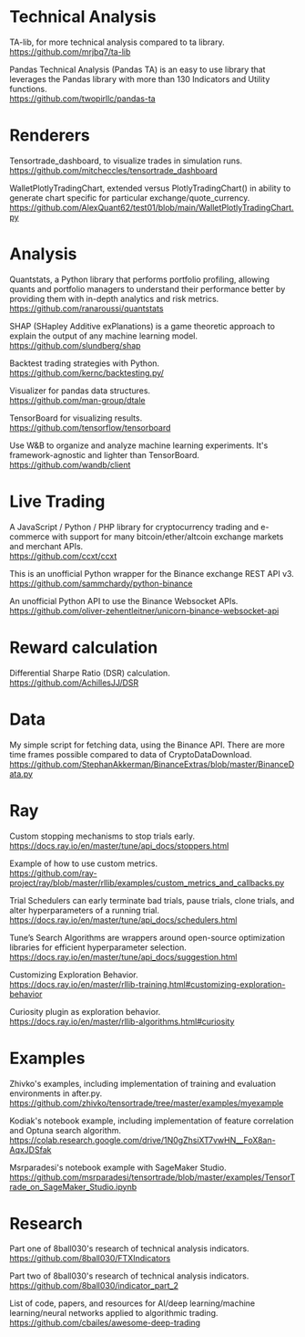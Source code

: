 # Technical Analysis
TA-lib, for more technical analysis compared to ta library.\
https://github.com/mrjbq7/ta-lib

Pandas Technical Analysis (Pandas TA) is an easy to use library that leverages the Pandas library with more than 130 Indicators and Utility functions.\
https://github.com/twopirllc/pandas-ta

# Renderers
Tensortrade_dashboard, to visualize trades in simulation runs.\
https://github.com/mitcheccles/tensortrade_dashboard

WalletPlotlyTradingChart, extended versus PlotlyTradingChart() in ability to generate chart specific for particular exchange/quote_currency.\
https://github.com/AlexQuant62/test01/blob/main/WalletPlotlyTradingChart.py

# Analysis
Quantstats, a Python library that performs portfolio profiling, allowing quants and portfolio managers to understand their performance better by providing them with in-depth analytics and risk metrics.\
https://github.com/ranaroussi/quantstats

SHAP (SHapley Additive exPlanations) is a game theoretic approach to explain the output of any machine learning model.\
https://github.com/slundberg/shap

Backtest trading strategies with Python.\
https://github.com/kernc/backtesting.py/

Visualizer for pandas data structures.\
https://github.com/man-group/dtale

TensorBoard for visualizing results.\
https://github.com/tensorflow/tensorboard

Use W&B to organize and analyze machine learning experiments. It's framework-agnostic and lighter than TensorBoard.\
https://github.com/wandb/client

# Live Trading
A JavaScript / Python / PHP library for cryptocurrency trading and e-commerce with support for many bitcoin/ether/altcoin exchange markets and merchant APIs.\
https://github.com/ccxt/ccxt

This is an unofficial Python wrapper for the Binance exchange REST API v3.\
https://github.com/sammchardy/python-binance

An unofficial Python API to use the Binance Websocket APIs.\
https://github.com/oliver-zehentleitner/unicorn-binance-websocket-api

# Reward calculation
Differential Sharpe Ratio (DSR) calculation.\
https://github.com/AchillesJJ/DSR

# Data
My simple script for fetching data, using the Binance API. There are more time frames possible compared to data of CryptoDataDownload.\
https://github.com/StephanAkkerman/BinanceExtras/blob/master/BinanceData.py

# Ray
Custom stopping mechanisms to stop trials early.\
https://docs.ray.io/en/master/tune/api_docs/stoppers.html

Example of how to use custom metrics.\
https://github.com/ray-project/ray/blob/master/rllib/examples/custom_metrics_and_callbacks.py

Trial Schedulers can early terminate bad trials, pause trials, clone trials, and alter hyperparameters of a running trial.\
https://docs.ray.io/en/master/tune/api_docs/schedulers.html

Tune’s Search Algorithms are wrappers around open-source optimization libraries for efficient hyperparameter selection.\
https://docs.ray.io/en/master/tune/api_docs/suggestion.html

Customizing Exploration Behavior.\
https://docs.ray.io/en/master/rllib-training.html#customizing-exploration-behavior

Curiosity plugin as exploration behavior.\
https://docs.ray.io/en/master/rllib-algorithms.html#curiosity

# Examples
Zhivko's examples, including implementation of training and evaluation environments in after.py.\
https://github.com/zhivko/tensortrade/tree/master/examples/myexample

Kodiak's notebook example, including implementation of feature correlation and Optuna search algorithm.\
https://colab.research.google.com/drive/1N0gZhsiXT7vwHN__FoX8an-AqxJDSfak

Msrparadesi's notebook example with SageMaker Studio.\
https://github.com/msrparadesi/tensortrade/blob/master/examples/TensorTrade_on_SageMaker_Studio.ipynb

# Research
Part one of 8ball030's research of technical analysis indicators.\
https://github.com/8ball030/FTXIndicators

Part two of 8ball030's research of technical analysis indicators.\
https://github.com/8ball030/indicator_part_2

List of code, papers, and resources for AI/deep learning/machine learning/neural networks applied to algorithmic trading.\
https://github.com/cbailes/awesome-deep-trading
